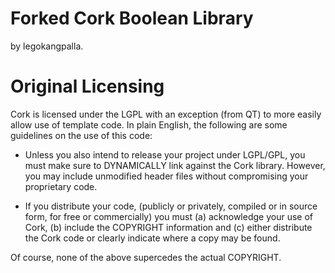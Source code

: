 Forked Cork Boolean Library
====================
by legokangpalla.


Original Licensing
=========

Cork is licensed under the LGPL with an exception (from QT) to more easily allow use of template code.  In plain English, the following are some guidelines on the use of this code:

*  Unless you also intend to release your project under LGPL/GPL, you must make sure to DYNAMICALLY link against the Cork library.  However, you may include unmodified header files without compromising your proprietary code.

*  If you distribute your code, (publicly or privately, compiled or in source form, for free or commercially) you must (a) acknowledge your use of Cork, (b) include the COPYRIGHT information and (c) either distribute the Cork code or clearly indicate where a copy may be found.

Of course, none of the above supercedes the actual COPYRIGHT.



